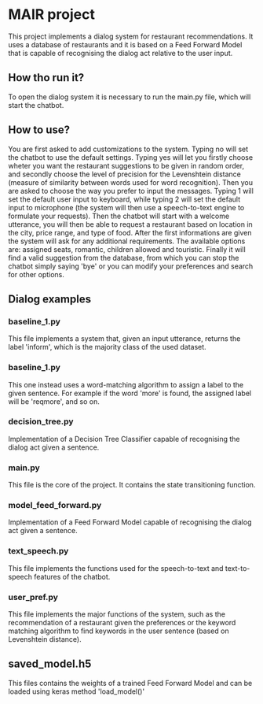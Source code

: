 # MAIR project

This project implements a dialog system for restaurant recommendations. It uses a database of restaurants and it is based on a Feed Forward Model that is capable of recognising the dialog act relative to the user input.

## How tho run it?
To open the dialog system it is necessary to run the main.py file, which will start the chatbot. 

## How to use?
You are first asked to add customizations to the system. Typing no will set the chatbot to use the default settings. 
Typing yes will let you firstly choose wheter you want the restaurant suggestions to be given in random order, and secondly choose the level of precision for the Levenshtein distance (measure of similarity between words used for word recognition).
Then you are asked to choose the way you prefer to input the messages. Typing 1 will set the default user input to keyboard, while typing 2 will set the default input to microphone (the system will then use a speech-to-text engine to formulate your requests).
Then the chatbot will start with a welcome utterance, you will then be able to request a restaurant based on location in the city, price range, and type of food. 
After the first informations are given the system will ask for any additional requirements. The available options are: assigned seats, romantic, children allowed and touristic.
Finally it will find a valid suggestion from the database, from which you can stop the chatbot simply saying 'bye' or you can modify your preferences and search for other options.

## Dialog examples

### baseline_1.py
This file implements a system that, given an input utterance, returns the label 'inform', which is the majority class of the used dataset.

### baseline_1.py
This one instead uses a word-matching algorithm to assign a label to the given sentence. For example if the word 'more' is found, the assigned label will be 'reqmore', and so on.

### decision_tree.py
Implementation of a Decision Tree Classifier capable of recognising the dialog act given a sentence.

### main.py
This file is the core of the project. It contains the state transitioning function.

### model_feed_forward.py
Implementation of a Feed Forward Model capable of recognising the dialog act given a sentence.

### text_speech.py
This file implements the functions used for the speech-to-text and text-to-speech features of the chatbot.

### user_pref.py
This file implements the major functions of the system, such as the recommendation of a restaurant given the preferences or the keyword matching algorithm to find keywords in the user sentence (based on Levenshtein distance).

## saved_model.h5
This files contains the weights of a trained Feed Forward Model and can be loaded using keras method 'load_model()'


